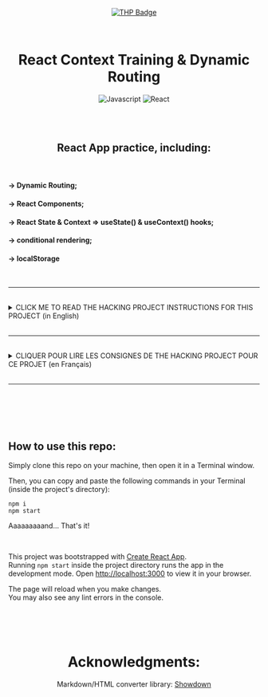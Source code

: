 <div align="center">

[![THP Badge](https://github.com/0xKubitus/Usefull-Stuff-for-README/blob/main/assets/mkdwn-badges/the-hacking-project.svg)](https://www.thehackingproject.org/)

</br>

# React Context Training & Dynamic Routing

![Javascript](https://img.shields.io/badge/JavaScript-F7DF1E?style=for-the-badge&logo=javascript&logoColor=black)
![React](https://img.shields.io/badge/react-%2320232a.svg?style=for-the-badge&logo=react&logoColor=%2361DAFB)

</br>
</br>

## React App practice, including:

</br>

</div>

#### -> Dynamic Routing;

#### -> React Components;

#### -> React State & Context => useState() & useContext() hooks;

#### -> conditional rendering;

#### -> localStorage

</br>
<hr>
</br>

<details>
<summary>
CLICK ME TO READ THE HACKING PROJECT INSTRUCTIONS FOR THIS PROJECT (in English)
</summary>
<br>

# 1. Intro

You are in charge of prototyping the new site of a company.
Your agency wants to take care of its clients' eyes, so would like there to be a way to switch from a light theme to a dark theme quickly.

<br>

# 2. Project specifications:

### 2.1. The pages

The website is made up of 3 pages:

<ul>
  <li>Home, the URL being "/";</li>
  <li>The agency, the URL being "/about";</li>
  <li>Projects, URL being "/works".</li>
</ul>

You will therefore need to set up a navigation bar, containing these 3 links. For the text, you can put Lorem Ipsum on it: the important thing is to understand how to make the application work. The site being a prototype, the design does not need to be worked on if you do not have the time.

<br>

### 2.2. Change of theme (day / night)

At the top right, in the navigation bar, a button allows you to switch from the light theme to the dark theme, and vice versa, with a click.

By default, we will use the light theme. But when we change the theme, the choice will be saved in the localStorage. Thus, when the user returns to the site, it will use the theme that was chosen during the last visit.

<br>

### 2.3. The Projects page and the case studies

The objective of the next part is to set up a dynamic routing to access case studies made by the agency.

The agency has chosen to show 3 case studies that it has carried out for its clients. The clients are named **Platon**, **Solane** and **Sedal**.

The "Projects" page, found at the URL `/works` is composed of links to these case studies.

On this page, we can find 3 blocks, each composed of the title of the case study and the link to access the study. If the agency adds a fourth case study, a title and a link leading to this 4th study will automatically be added here.

The routes are made up like this:

```
/works/clientname-study-case
```

For example, to go to the Sedal project case study, the route to use is `/works/sedal-study-case`. So you will have to create a `StudyCase` component that displays the content of the case study, depending on the link clicked by the user.

The texts of the pages and the case studies are given below (in point 4). They are in Markdown, but if you want to store them in another way to display them, you can.

<br>

# 3. The expected rendering

The expected rendering is a website made in React containing 3 pages ("Home", "The agency", and "Projects").

The components created will be function components, and we will use `react-router` to manage the routing.

3 other pages are expected (Platon, Solane and Sedal), one for each of the case studies. As you can imagine, these 3 pages are in fact one and the same component, in which we display different data depending on the URL. So it's dynamic routing.


<br>

# 4. Site Content

## "Home" page (url `/`)

```
### Entrust your dreams to web experts

Thanks to our know-how, our experience and our ability to listen, we support our clients in the creation of websites: study, UX, conception, design, development, SEO.
Our web agency is able to meet all your needs and develop a real digital strategy.
```

## "About" page (url `/about`)

```
### Websitic is a digital communication agency in Paris whose mission is to support you on your digital projects.

From the pre-project stage to the actual launch of the site, we are here for you. Throughout the life of our joint projects, we make every effort to offer you effective digital strategies and enable you to achieve your objectives.
Leave your project in trustworthy hands, having accompanied "PLATON", "TCar", "Solane" or even "Sedal" to the top.
```

## "Works" page (url `/works`)

```
### Over the years, we have been able to accompany the best.

Discover step by step how we were there to launch your favorite brands.
```

<br>

<div align="center">

### Case studies, accessible from the Works page

</div>

## Platon

```
## The challenge

Platon decided to launch at the time despite a difficult economic crisis.
We have been behind them to bring them the best of the Web and digital. We really are the best agency.
```

## Solane

```
## Solane is the leading seller of strawberries in Poitou-Charentes

And it's thanks to us. In both the best and the toughest times, our communication campaigns on the market place have worked.
```

## Sedal

```
## Sedal, the company that started at the bottom... And is still at the bottom

Despite our advice and our website created on Wix, Sedal does not seem to want to take off. But as a great man and woman said, "the last shall be first."
```

<br>

#5. Bonuses
If you want to keep practicing with the context of React, you can try to implement a way to choose how to display the links to the case study pages, in the "Works" page:

<ul>
  <li>either a list of elements comprising only the names of customers (default behavior);</li>
  <li>either a list of cards with the name of the client + the title of the case study (the one found in the 1st line of the markdown).</li>
</ul>

To do this, you can use a button at the top of the "works" page, which will modify a context limited to this page (and its child components) only.

</details>

</br>
<hr>
</br>

<details>
<summary>
CLIQUER POUR LIRE LES CONSIGNES DE THE HACKING PROJECT POUR CE PROJET (en  Français)
</summary>
<br>

# 1. Introduction

Tu es en charge du prototypage du nouveau site d'une entreprise.  
Ton agence veut prendre soin des yeux de ses clients, et aimerait donc qu'il y ait un moyen de passer d'un thème clair à un thème sombre rapidement.

<br>

# 2. Cahier des charges du projet :

### 2.1. Les pages

Le site Web est composé de 3 pages :

<ul> 
  <li>Home, l'URL étant "/";</li>
  <li>L'agence, l'URL étant "/about";</li>
  <li>Projets, l'URL étant "/works".</li>
</ul>

Il te faudra donc mettre en place une barre de navigation, contenant ces 3 liens. Pour le texte, tu peux y mettre du Lorem Ipsum : l'important étant de comprendre comment faire marcher l'application. Le site étant un prototype, le design n'a pas besoin d'être travaillé si tu n'as pas le temps.

<br>

### 2.2. Le changement de thème (jour / nuit)

En haut à droite, dans la barre de navigation, un bouton permet de passer du thème clair au thème sombre, et inversement, d'un clic.

Par défaut, on va utiliser le thème clair. Mais quand on change de thème, le choix sera enregistré dans le localStorage. Ainsi, quand l'utilisateur reviendra sur le site, celui-ci utilisera le thème qui avait été choisi lors de la dernière visite.

<br>

### 2.3. La page Projets et les études de cas

L'objectif de la prochaine partie est de mettre en place un routing dynamique pour accéder à des études de cas qu'a fait l'agence.

L'agence a choisi de montrer 3 études de cas qu'elle a réalisé pour ses clients. Les clients sont nommés **Platon**, **Solane** et **Sedal**.

La page "Projets", trouvable à l'URL `/works` est composée de liens vers ces études de cas.

Sur cette page, on peut trouver 3 blocs, chacun composé du titre de l'étude de cas et du lien pour accéder à l'étude. Si l'agence ajoute une quatrième étude de cas, automatiquement, un titre et un lien menant vers cette 4ème étude s'ajouteront ici.

Les routes sont constituées comme ceci :

```
/works/clientname-study-case
```

Par exemple, pour aller sur l'étude de cas du projet Sedal, la route à utiliser est `/works/sedal-study-case`. Il va donc falloir que tu crées un composant `StudyCase` qui affiche le contenu de l'étude de cas, en fonction du lien cliqué par l'utilisateur.

Les textes des pages et des études de cas sont donnés ci-dessous (au point 4). Ils sont en Markdown, mais si tu souhaites les stocker d'une autre manière pour les afficher, tu le peux.

<br>

# 3. Le rendu attendu

Le rendu attendu est un site Web fait en React contenant 3 pages ("Home", "L'agence", et "Projets").

Les composants créés seront des function components, et on utilisera `react-router` pour gérer le routing.

3 autres pages sont attendues (Platon, Solane et Sedal), une pour chacune des études de cas. Comme tu peux t'en douter, ces 3 pages sont en fait un seul et même composant, dans lequel on affiche différentes données en fonction de l'URL. C'est donc du routing dynamique.

<br>

# 4. Contenu du site

## Page "Home" (url `/`)

```
### Confiez vos rêves à des experts du Web

Grâce à notre savoir-faire, notre expérience et notre écoute, nous accompagnons nos clients dans la création de site internet: étude, UX, conception, design, développement, SEO.
Notre agence web est capable de répondre à tous vos besoins et d'élaborer une véritable stratégie digitale.
```

## Page "About" (url `/about`)

```
### Websitic est une Agence de communication digitale à paris ayant pour mission de vous accompagner sur vos projets digitaux.

De l’étape d’avant projet web au lancement effectif du site, nous sommes là pour vous. Tout au long de la durée de vie de nos projets communs, nous mettons tout en oeuvre pour vous proposer des stratégies digitales efficaces et vous permettre d’atteindre vos objectifs.
Laissez votre projet entre des mains dignes de confiance, ayant accompagné "PLATON", "TCar", "Solane" ou encore "Sedal" vers le sommet.
```

## Page "Works" (url `/works`)

```
### Au fil des années, nous avons pu accompagner les meilleurs.

Découvrez pas à pas comment nous avons été présents pour lancer vos marques préférées.
```

<br>

<div align="center">

### Les études de cas, accessibles depuis la page Works

</div>

## Platon

```
## Le challenge

Platon a décidé de se lancer à l'époque malgré une crise économique difficile.
Nous avons été derrière eux pour leur apporter le meilleur du Web et du digital. Nous sommes vraiment la meilleure agence.
```

## Solane

```
## Solane est le premier vendeur de fraises du Poitou-Charentes

Et c'est grâce à nous. Dans les moments les meilleurs comme les plus durs, nos campagnes de communication sur la place du marché ont fonctionné.
```

## Sedal

```
## Sedal, l'entreprise qui a commencé tout en bas... Et qui est toujours tout en bas

Malgré nos conseils et notre site web créé sur Wix, Sedal semble ne pas vouloir décoller. Mais comme un grand homme et une grande femme l'ont dit, "les derniers seront les premiers".
```

<br>

# 5. Bonus

Si tu veux continuer à t'entraîner avec le contexte de React, tu peux essayer de mettre en place un moyen de choisir la façon d'afficher les liens vers les pages des études de cas, dans la page "Works" :

<ul>
  <li>soit une liste d'éléments comportant uniquement les noms des clients (comportement par défaut);</li>
  <li>soit une liste de cards avec le nom du client + le titre de l'étude de cas (celui se trouvant à la 1ère ligne du markdown).</li>
</ul>

Pour cela, tu peux utiliser un bouton en haut de la page "works", qui va modifier un contexte limité à cette page (et ses composants enfants) uniquement.

</details>

</br>
<hr>
</br>
</br>
</br>
</br>

## How to use this repo:

Simply clone this repo on your machine, then open it in a Terminal window.

Then, you can copy and paste the following commands in your Terminal (inside the project's directory):

```
npm i
npm start
```

Aaaaaaaaand... That's it!

</br>

This project was bootstrapped with [Create React App](https://github.com/facebook/create-react-app).  
Running `npm start` inside the project directory runs the app in the development mode.
Open [http://localhost:3000](http://localhost:3000) to view it in your browser.

The page will reload when you make changes.\
You may also see any lint errors in the console.

</br>
</br>
</br>

<div align="center">

# Acknowledgments:

Markdown/HTML converter library: <a href="https://github.com/showdownjs/showdown">Showdown</a>

</div>

